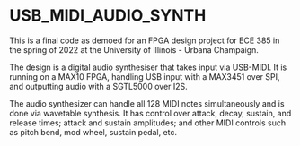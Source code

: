 ﻿# USB_MIDI_AUDIO_SYNTH

This is a final code as demoed for an FPGA design project for ECE 385 in the spring of 2022 at the University of Illinois - Urbana Champaign.

The design is a digital audio synthesiser that takes input via USB-MIDI. It is running on a MAX10 FPGA, handling USB input with a MAX3451 over SPI, and outputting audio with a SGTL5000 over I2S.

The audio synthesizer can handle all 128 MIDI notes simultaneously and is done via wavetable synthesis. It has control over attack, decay, sustain, and release times; attack and sustain amplitudes; and other MIDI controls such as pitch bend, mod wheel, sustain pedal, etc.
